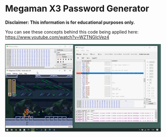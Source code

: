 # Megaman X3 Password Generator

**Disclaimer: This information is for educational purposes only.**

You can see these concepts behind this code being applied here: https://www.youtube.com/watch?v=WZTNGIcVez4

![alt text](https://github.com/postcode-x/mmx3-password-generator/blob/main/screenshot.png)


